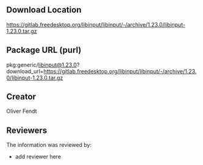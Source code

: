 ## Download Location

https://gitlab.freedesktop.org/libinput/libinput/-/archive/1.23.0/libinput-1.23.0.tar.gz

## Package URL (purl)

pkg:generic/libinput@1.23.0?download_url=https://gitlab.freedesktop.org/libinput/libinput/-/archive/1.23.0/libinput-1.23.0.tar.gz

## Creator

Oliver Fendt

## Reviewers

The information was reviewed by:

* add reviewer here
